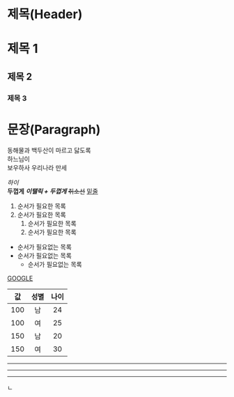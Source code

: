 # 제목(Header)

# 제목 1
## 제목 2
### 제목 3

# 문장(Paragraph)

동해물과 백두산이 마르고 닳도록<br/>
하느님이<br/> 보우하사 우리나라 만세

_하이_<br>
**두껍게**
**_이탤릭 + 두껍게_**
~~취소선~~
<u>밑줄</u>

1. 순서가 필요한 목록
1. 순서가 필요한 목록
    1. 순서가 필요한 목록
    1. 순서가 필요한 목록

- 순서가 필요없는 목록
- 순서가 필요없는 목록  
    - 순서가 필요없는 목록

[GOOGLE](https://google.com)

값 | 성별 | 나이
:--:|:--:|:--:
100 | 남 | 24
100 | 여 | 25
150 | 남 | 20
150 | 여 | 30

---
***
___
ㄴ